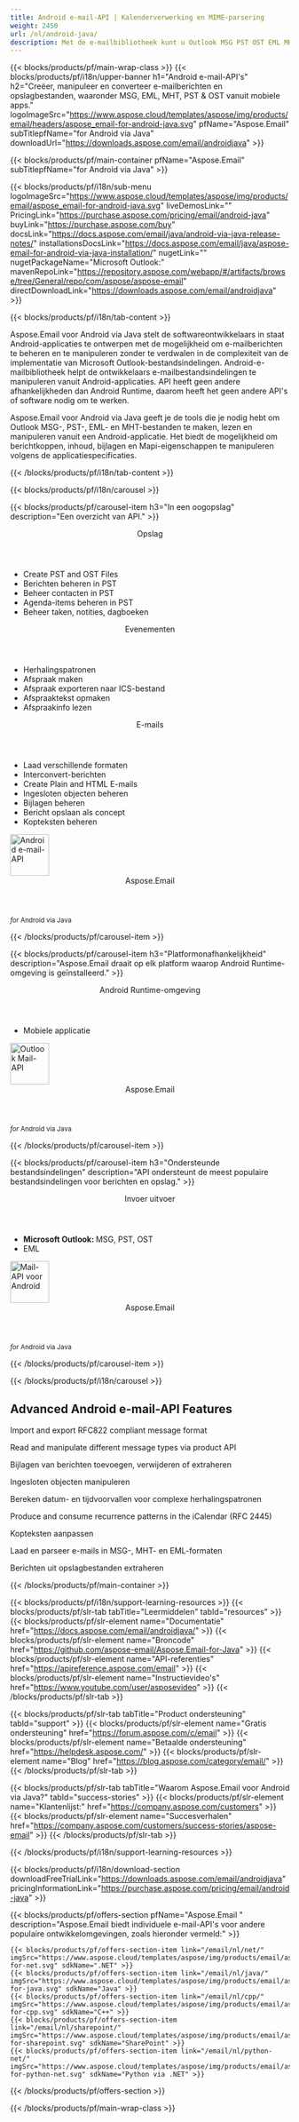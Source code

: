 ```yaml
---
title: Android e-mail-API | Kalenderverwerking en MIME-parsering 
weight: 2450
url: /nl/android-java/ 
description: Met de e-mailbibliotheek kunt u Outlook MSG PST OST EML MHT-bestanden openen, lezen en manipuleren in mobiele apps.
---
```


{{< blocks/products/pf/main-wrap-class >}}
{{< blocks/products/pf/i18n/upper-banner h1="Android e-mail-API's" h2="Creëer, manipuleer en converteer e-mailberichten en opslagbestanden, waaronder MSG, EML, MHT, PST & OST vanuit mobiele apps." logoImageSrc="https://www.aspose.cloud/templates/aspose/img/products/email/headers/aspose_email-for-android-java.svg" pfName="Aspose.Email" subTitlepfName="for Android via Java" downloadUrl="https://downloads.aspose.com/email/androidjava" >}}

{{< blocks/products/pf/main-container pfName="Aspose.Email" subTitlepfName="for Android via Java" >}}

{{< blocks/products/pf/i18n/sub-menu logoImageSrc="https://www.aspose.cloud/templates/aspose/img/products/email/aspose_email-for-android-java.svg" liveDemosLink="" PricingLink="https://purchase.aspose.com/pricing/email/android-java" buyLink="https://purchase.aspose.com/buy" docsLink="https://docs.aspose.com/email/java/android-via-java-release-notes/" installationsDocsLink="https://docs.aspose.com/email/java/aspose-email-for-android-via-java-installation/" nugetLink="" nugetPackageName="Microsoft Outlook:" mavenRepoLink="https://repository.aspose.com/webapp/#/artifacts/browse/tree/General/repo/com/aspose/aspose-email" directDownloadLink="https://downloads.aspose.com/email/androidjava" >}}

{{< blocks/products/pf/i18n/tab-content >}}
<p>
 Aspose.Email voor Android via Java stelt de softwareontwikkelaars in staat Android-applicaties te ontwerpen met de mogelijkheid om e-mailberichten te beheren en te manipuleren zonder te verdwalen in de complexiteit van de implementatie van Microsoft Outlook-bestandsindelingen. Android-e-mailbibliotheek helpt de ontwikkelaars e-mailbestandsindelingen te manipuleren vanuit Android-applicaties. API heeft geen andere afhankelijkheden dan Android Runtime, daarom heeft het geen andere API's of software nodig om te werken.
</p>

<p>
 Aspose.Email voor Android via Java geeft je de tools die je nodig hebt om Outlook MSG-, PST-, EML- en MHT-bestanden te maken, lezen en manipuleren vanuit een Android-applicatie. Het biedt de mogelijkheid om berichtkoppen, inhoud, bijlagen en Mapi-eigenschappen te manipuleren volgens de applicatiespecificaties.
</p>

{{< /blocks/products/pf/i18n/tab-content >}}

<!--Diagrams Start-->
{{< blocks/products/pf/i18n/carousel >}}

{{< blocks/products/pf/carousel-item h3="In een oogopslag" description="Een overzicht van API." >}}
<div class="diagram1 d1-android">
 <div class="d1-row">
  <div class="d1-col d1-left">
   <header>
    <i class="fa fa-archive">
    </i>
    Opslag
   </header>
   <ul>
    <li>
     Create PST and OST Files
    </li>
    <li>
     Berichten beheren in PST
    </li>
    <li>
     Beheer contacten in PST
    </li>
    <li>
     Agenda-items beheren in PST
    </li>
    <li>
     Beheer taken, notities, dagboeken
    </li>
   </ul>
   <header>
    <i class="fa fa-calendar">
    </i>
    Evenementen
   </header>
   <ul>
    <li>
     Herhalingspatronen
    </li>
    <li>
     Afspraak maken
    </li>
    <li>
     Afspraak exporteren naar ICS-bestand
    </li>
    <li>
     Afspraaktekst opmaken
    </li>
    <li>
     Afspraakinfo lezen
    </li>
   </ul>
  </div>
  <!--/left-->
  <div class="d1-col d1-right">
   <header>
    <i class="fa fa-envelope">
    </i>
    E-mails
   </header>
   <ul>
    <li>
     Laad verschillende formaten
    </li>
    <li>
     Interconvert-berichten
    </li>
    <li>
     Create Plain and HTML E-mails
    </li>
    <li>
     Ingesloten objecten beheren
    </li>
    <li>
     Bijlagen beheren
    </li>
    <li>
     Bericht opslaan als concept
    </li>
    <li>
     Kopteksten beheren
    </li>
   </ul>
  </div>
  <!--/right-->
 </div>
 <!--/row-->
 <div class="d1-logo">
  <img width="70" height="75" alt="Android e-mail-API" src="https://www.aspose.cloud/templates/aspose/img/products/email/aspose_email-for-android-java.svg"/>
  <header>
   Aspose.Email
  </header>
  <footer>
   <small>
    <em>
     for
    </em>
    Android via Java
   </small>
  </footer>
 </div>
 <!--/logo-->
</div>

{{< /blocks/products/pf/carousel-item >}}

{{< blocks/products/pf/carousel-item h3="Platformonafhankelijkheid" description="Aspose.Email draait op elk platform waarop Android Runtime-omgeving is geïnstalleerd." >}}
<div class="diagram1 d1-android">
 <div class="d1-row">
  <div class="d1-col d1-left">
  </div>
  <!--/left-->
  <div class="d1-col d1-right">
   <header style="padding-left: 0px;">
    <i class="fa fa-cogs">
    </i>
    Android Runtime-omgeving
   </header>
   <ul>
    <li>
     Mobiele applicatie
    </li>
   </ul>
  </div>
  <!--/right-->
 </div>
 <!--/row-->
 <div class="d1-logo">
  <img width="70" height="75" alt="Outlook Mail-API" src="https://www.aspose.cloud/templates/aspose/img/products/email/aspose_email-for-android-java.svg"/>
  <header>
   Aspose.Email
  </header>
  <footer>
   <small>
    <em>
     for
    </em>
    Android via Java
   </small>
  </footer>
 </div>
 <!--/logo-->
</div>

{{< /blocks/products/pf/carousel-item >}}

{{< blocks/products/pf/carousel-item h3="Ondersteunde bestandsindelingen" description="API ondersteunt de meest populaire bestandsindelingen voor berichten en opslag." >}}
<div class="diagram1 d2 d1-android">
 <div class="d1-row">
  <div class="d1-col d1-left">
   <header>
    <i class="fa fa-arrows-v">
    </i>
    Invoer uitvoer
   </header>
   <ul>
    <li>
     <b>
      Microsoft Outlook:
     </b>
     MSG, PST, OST
    </li>
    <li>
     EML
    </li>
   </ul>
  </div>
  <!--/left-->
  <div class="d1-col d1-right">
  </div>
  <!--/row-->
  <div class="d1-logo">
   <img width="70" height="75" alt="Mail-API voor Android" src="https://www.aspose.cloud/templates/aspose/img/products/email/aspose_email-for-android-java.svg"/>
   <header>
    Aspose.Email
   </header>
   <footer>
    <small>
     <em>
      for
     </em>
     Android via Java
    </small>
   </footer>
  </div>
  <!--/logo-->
 </div>
 <!--/diagram3-->
</div>

{{< /blocks/products/pf/carousel-item >}}

{{< /blocks/products/pf/i18n/carousel >}}
<!--Diagrams End-->

<!--Feature-section Start-->
<div class="container-fluid features-section bg-gray singleproduct">
 <a class="anchor" id="features" name="features">
 </a>
 <div class="row">
  <div class="container">
   <h2 class="pr-ft">
    Advanced Android e-mail-API Features
   </h2>
   <p>
   </p>
   <div class="col-lg-4">
    <em class="fa fa-file-text-o ico-blue fa-2x col-lg-2">
    </em>
    <p class="col-lg-10">
     Import and export RFC822 compliant message format
    </p>
   </div>
   <div class="col-lg-4">
    <em class="fa fa-envelope-o ico-blue fa-2x col-lg-2">
    </em>
    <p class="col-lg-10">
     Read and manipulate different message types via product API
    </p>
   </div>
   <div class="col-lg-4">
    <em class="fa fa-paperclip ico-blue fa-2x col-lg-2">
    </em>
    <p class="col-lg-10">
     Bijlagen van berichten toevoegen, verwijderen of extraheren
    </p>
   </div>
   <div class="col-lg-4">
    <em class="fa fa-edit ico-blue fa-2x col-lg-2">
    </em>
    <p class="col-lg-10">
     Ingesloten objecten manipuleren
    </p>
   </div>
   <div class="col-lg-4">
    <em class="fa fa-code ico-blue fa-2x col-lg-2">
    </em>
    <p class="col-lg-10">
     Bereken datum- en tijdvoorvallen voor complexe herhalingspatronen
    </p>
   </div>
   <div class="col-lg-4">
    <em class="fa fa-calendar ico-blue fa-2x col-lg-2">
    </em>
    <p class="col-lg-10">
     Produce and consume recurrence patterns in the iCalendar (RFC 2445)
    </p>
   </div>
   <div class="col-lg-4">
    <em class="fa fa-save ico-blue fa-2x col-lg-2">
    </em>
    <p class="col-lg-10">
     Kopteksten aanpassen
    </p>
   </div>
   <div class="col-lg-4">
    <em class="fa fa-cogs ico-blue fa-2x col-lg-2">
    </em>
    <p class="col-lg-10">
     Laad en parseer e-mails in MSG-, MHT- en EML-formaten
    </p>
   </div>
   <div class="col-lg-4">
    <em class="fa fa-database ico-blue fa-2x col-lg-2">
    </em>
    <p class="col-lg-10">
     Berichten uit opslagbestanden extraheren
    </p>
   </div>
   <!--

<div class="col-lg-4"><em class="fa fa-group ico-blue fa-2x col-lg-2"> </em>

<p class="col-lg-10">Add or extract messages & contacts from PST and OST files</p>

</div>



<div class="col-lg-4"><em class="fa fa-calendar-plus-o  ico-blue fa-2x col-lg-2"> </em>

<p class="col-lg-10">Adding and saving calendar items from PST files</p>

</div>

<div class="col-lg-4"><em class="fa fa-sticky-note ico-blue fa-2x col-lg-2"> </em>

<p class="col-lg-10">Adding tasks, notes and journals to PST files</p>

</div>

-->
   <div class="col-lg-12">
    <h2 class="h2title">
     MSG naar ander formaat conversie
    </h2>
    <p>
     De bibliotheek maakt het gemakkelijk om verschillende bestandsindelingen voor berichten te converteren. Het conversieproces is het laden van het bronbestand in het objectmodel van API en het aanroepen van de opslagfunctie met relevante parameters. Het is echt zo simpel!
    </p>
    <div class="codeblock" id="code">
     <h3>
      Bericht opslaan in verschillende formaten - Java
     </h3>
     <pre><code class="java">// laad het document voor conversie

MailMessage msge = MailMessage.load(SD_PATH + "template.msg");

// Converteer MSG naar EML, HTML en MHTML

msge.save(SD_PATH + "output.eml", SaveOptions.getDefaultEml());

msge.save(SD_PATH + "output.html", SaveOptions.getDefaultHtml());

msge.save(SD_PATH + "output.mhtml", SaveOptions.getDefaultMhtml());</code></pre>
    </div>
   </div>
   <div class="col-lg-12">
    <h2 class="h2title">
     Outlook MAPI-eigenschappen lezen
    </h2>
    <p>
     Met de Android-bibliotheek van Outlook kunt u de MAPI-eigenschappen van het MSG-bestand lezen. Het ondersteunt het lezen van alle MAPI-eigenschappen of het lezen van een specifieke eigenschap met behulp van de MAPI-eigenschapstag.
    </p>
   </div>
   <div class="col-lg-12">
    <h2 class="h2title">
     Werken met Android iCalendar API
    </h2>
    <p>
     De iCalendar-API van Aspose.Email maakt het mogelijk om Outlook-agenda-objecten te maken en op te slaan in meerdere formaten, zoals MSG en ICS. U kunt met deze API ook kalenderobjecten lezen.
    </p>
   </div>
   <div class="col-lg-12">
    <h2 class="h2title">
     Read Outlook PST File
    </h2>
    <p>
     Met de bibliotheek kunt u een Microsoft Outlook PST-bestand lezen en schrijven. Het biedt toegang tot alle mappen en submappen van een PST-bestand, zodat u berichten kunt toevoegen, lezen en extraheren. Berichten, contacten en agenda-items kunnen vanuit een PST-bestand in verschillende formaten worden geëxporteerd en op schijf worden opgeslagen.
    </p>
   </div>
   <div class="col-lg-12">
    <h2 class="h2title">
     Bijlagen beheren
    </h2>
    <p>
     Mail API biedt de mogelijkheid om op een zeer eenvoudige manier bijlagen uit berichtbestanden te lezen en te extraheren. U kunt niet alleen bijlagen extraheren, maar ook nieuwe bijlagen maken en deze aan berichten toevoegen.
    </p>
   </div>
   <!--

<div class="col-lg-12">

<h2 class="h2title">Microsoft Office Automation – Not Needed</h2>

<p>Aspose.Email for Android via Java API is built using managed code that do never need Microsoft Office or Microsoft Outlook to be installed on the machine to work with emails processing. It is a perfect Microsoft Outlook automation alternative in terms of supported features, security, stability, scalability, speed and price.</p>

</div>

-->
  </div>
 </div>
</div>
<!--Feature-section End-->

{{< /blocks/products/pf/main-container >}}


{{< blocks/products/pf/i18n/support-learning-resources >}}
{{< blocks/products/pf/slr-tab tabTitle="Leermiddelen" tabId="resources" >}}
{{< blocks/products/pf/slr-element name="Documentatie" href="https://docs.aspose.com/email/androidjava/" >}}
{{< blocks/products/pf/slr-element name="Broncode" href="https://github.com/aspose-email/Aspose.Email-for-Java" >}}
{{< blocks/products/pf/slr-element name="API-referenties" href="https://apireference.aspose.com/email" >}}
{{< blocks/products/pf/slr-element name="Instructievideo's" href="https://www.youtube.com/user/asposevideo" >}}
{{< /blocks/products/pf/slr-tab >}}

{{< blocks/products/pf/slr-tab tabTitle="Product ondersteuning" tabId="support" >}}
{{< blocks/products/pf/slr-element name="Gratis ondersteuning" href="https://forum.aspose.com/c/email" >}}
{{< blocks/products/pf/slr-element name="Betaalde ondersteuning" href="https://helpdesk.aspose.com/" >}}
{{< blocks/products/pf/slr-element name="Blog" href="https://blog.aspose.com/category/email/" >}}
{{< /blocks/products/pf/slr-tab >}}

{{< blocks/products/pf/slr-tab tabTitle="Waarom Aspose.Email voor Android via Java?" tabId="success-stories" >}}
{{< blocks/products/pf/slr-element name="Klantenlijst:" href="https://company.aspose.com/customers" >}}
{{< blocks/products/pf/slr-element name="Succesverhalen" href="https://company.aspose.com/customers/success-stories/aspose-email" >}}
{{< /blocks/products/pf/slr-tab >}}

{{< /blocks/products/pf/i18n/support-learning-resources >}}

{{< blocks/products/pf/i18n/download-section downloadFreeTrialLink="https://downloads.aspose.com/email/androidjava" pricingInformationLink="https://purchase.aspose.com/pricing/email/android-java" >}}

{{< blocks/products/pf/offers-section pfName="Aspose.Email " description="Aspose.Email biedt individuele e-mail-API's voor andere populaire ontwikkelomgevingen, zoals hieronder vermeld:" >}}

    {{< blocks/products/pf/offers-section-item link="/email/nl/net/" imgSrc="https://www.aspose.cloud/templates/aspose/img/products/email/aspose_email-for-net.svg" sdkName=".NET" >}}
    {{< blocks/products/pf/offers-section-item link="/email/nl/java/" imgSrc="https://www.aspose.cloud/templates/aspose/img/products/email/aspose_email-for-java.svg" sdkName="Java" >}}
    {{< blocks/products/pf/offers-section-item link="/email/nl/cpp/" imgSrc="https://www.aspose.cloud/templates/aspose/img/products/email/aspose_email-for-cpp.svg" sdkName="C++" >}}
    {{< blocks/products/pf/offers-section-item link="/email/nl/sharepoint/" imgSrc="https://www.aspose.cloud/templates/aspose/img/products/email/aspose_email-for-sharepoint.svg" sdkName="SharePoint" >}}
    {{< blocks/products/pf/offers-section-item link="/email/nl/python-net/" imgSrc="https://www.aspose.cloud/templates/aspose/img/products/email/aspose_email-for-python-net.svg" sdkName="Python via .NET" >}}

{{< /blocks/products/pf/offers-section >}}

{{< /blocks/products/pf/main-wrap-class >}}